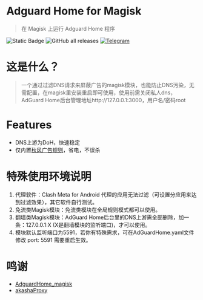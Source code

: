 # Adguard Home for Magisk
> 在 Magisk 上运行 Adguard Home 程序

![Static Badge](https://img.shields.io/badge/arm--64-support-blue)
![GitHub all releases](https://img.shields.io/github/downloads/twoone-3/AdguardHome/total)
[![Telegram](https://img.shields.io/badge/Telegram-2CA5E0.svg?logo=telegram&logoColor=white)](https://t.me/adguardhome_for_magisk_release)

# 这是什么？
> 一个通过过滤DNS请求来屏蔽广告的magisk模块，也能防止DNS污染，无需配置，在magisk里安装重启即可使用，使用前需关闭私人dns，AdGuard Home后台管理地址http://127.0.0.1:3000，用户名/密码root

# Features
- DNS上游为DoH，快速稳定
- 仅内置[秋风广告规则](https://github.com/TG-Twilight/AWAvenue-Ads-Rule)，省电，不误杀

# 特殊使用环境说明
1. 代理软件：Clash Meta for Android 代理的应用无法过滤（可设置分应用来达到过滤效果），其它软件自行测试。
2. 免流类Magisk模块：免流类模块在全局规则模式都可以使用。
3. 翻墙类Magisk模块：AdGuard Home后台里的DNS上游需全部删除，加一条：127.0.0.1:X (X是翻墙模块的监听端口)，才可以使用。
4. 模块默认监听端口为5591，若你有特殊需求，可在AdGuardHome.yaml文件修改 port: 5591 需要重启生效。

# 鸣谢
- [AdguardHome_magisk](https://github.com/410154425/AdGuardHome_magisk)
- [akashaProxy](https://github.com/ModuleList/akashaProxy)